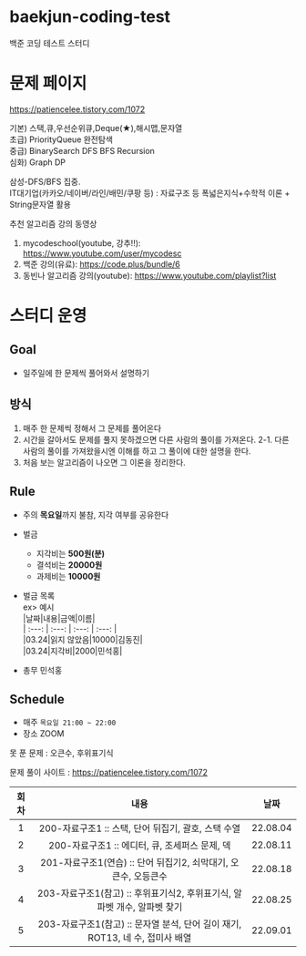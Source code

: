 # baekjun-coding-test
백준 코딩 테스트 스터디  

# 문제 페이지
https://patiencelee.tistory.com/1072  

기본) 스택,큐,우선순위큐,Deque(★),해시맵,문자열  
초급) PriorityQueue 완전탐색  
중급) BinarySearch DFS BFS Recursion  
심화) Graph DP  

삼성-DFS/BFS 집중.  
IT대기업(카카오/네이버/라인/배민/쿠팡 등) : 자료구조 등 폭넓은지식+수학적 이론 + String문자열 활용  

추천 알고리즘 강의 동영상  
1. mycodeschool(youtube, 강추!!): https://www.youtube.com/user/mycodesc  
2. 백준 강의(유료): https://code.plus/bundle/6  
3. 동빈나 알고리즘 강의(youtube): https://www.youtube.com/playlist?list  


# 스터디 운영

## Goal
* 일주일에 한 문제씩 풀어와서 설명하기

## 방식
1. 매주 한 문제씩 정해서 그 문제를 풀어온다
2. 시간을 갈아서도 문제를 풀지 못하겠으면 다른 사람의 풀이를 가져온다.
2-1. 다른 사람의 풀이를 가져왔을시엔 이해를 하고 그 풀이에 대한 설명을 한다.
3. 처음 보는 알고리즘이 나오면 그 이론을 정리한다.  
        
## Rule
- 주의 **목요일**까지 불참, 지각 여부를 공유한다
- 벌금
    - 지각비는 **500원(분)**
    - 결석비는 **20000원**
    - 과제비는 **10000원**
    
- 벌금 목록  
ex> 예시    
|날짜|내용|금액|이름|  
| :---: | :---: | :---: | :---: |  
|03.24|읽지 않았음|10000|김동진|  
|03.24|지각비|2000|민석홍|  

- 총무 민석홍

## Schedule
- 매주  `목요일 21:00 ~ 22:00`  
- 장소 ZOOM
 
 못 푼 문제 : 오큰수, 후위표기식  
 
 문제 풀이 사이트 : https://patiencelee.tistory.com/1072    
 
|회차|내용|날짜|
| :---: | :---: | :---: |
| 1 | 200-자료구조1 :: 스택, 단어 뒤집기, 괄호, 스택 수열 | 22.08.04 |
| 2 | 200-자료구조1 :: 에디터, 큐, 조세퍼스 문제, 덱 | 22.08.11 |
| 3 | 201-자료구조1(연습) :: 단어 뒤집기2, 쇠막대기, 오큰수, 오등큰수 | 22.08.18 |
| 4 | 203-자료구조1(참고) :: 후위표기식2, 후위표기식, 알파벳 개수, 알파벳 찾기 | 22.08.25 |
| 5 | 203-자료구조1(참고) :: 문자열 분석, 단어 길이 재기, ROT13, 네 수, 접미사 배열 | 22.09.01 |
